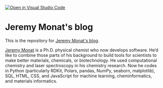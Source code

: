 [![Open in Visual Studio Code](https://img.shields.io/badge/Open%20in-Visal%20Studio%20Code-blue?style=for-the-badge&logo=visualstudiocode)](https://open.vscode.dev/bertiewooster/bertiewooster.github.io)

# Jeremy Monat's blog

This is the repository for [Jeremy Monat's blog](https://bertiewooster.github.io/).

[Jeremy Monat](https://www.linkedin.com/in/jemonat/) is a Ph.D. physical chemist who now develops software. He’d like to combine those parts of his background to build tools for scientists to make better materials, chemicals, or biotechnology. He used computational chemistry and laser spectroscopy in his chemistry research. Now he codes in Python (particularly RDKit, Polars, pandas, NumPy, seaborn, matplotlib), SQL, HTML, CSS, and JavaScript for machine learning, cheminformatics, and materials informatics.
